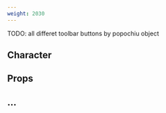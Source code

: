 ```yaml
---
weight: 2030
---
```


TODO: all differet toolbar buttons by popochiu object

## Character

## Props

## ...
